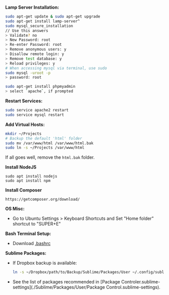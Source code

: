 **Lamp Server Installation:**
  ```bash
  sudo apt-get update & sudo apt-get upgrade
  sudo apt-get install lamp-server^
  sudo mysql_secure_installation
  // Use this answers
  > Validate? no
  > New Password: root
  > Re-enter Password: root
  > Remove anonymous users: y
  > Disallow remote login: y
  > Remove test database: y
  > Reload privileges: y
  # When accessing mysql via terminal, use sudo
  sudo mysql -uroot -p
  > password: root
  ```

  ```bash
  sudo apt-get install phpmyadmin
  > select `apache`, if prompted
  ```

  **Restart Services:**
  ```bash
  sudo service apache2 restart
  sudo service mysql restart
  ```

  **Add Virtual Hosts:**
  ```bash
  mkdir ~/Projects
  # Backup the default 'html' folder
  sudo mv /var/www/html /var/www/html.bak
  sudo ln -s ~/Projects /var/www/html
  ```
  If all goes well, remove the `html.bak` folder.

  **Install NodeJS**
  ```
  sudo apt install nodejs
  sudo apt install npm
  ```

  **Install Composer**
  ```
  https://getcomposer.org/download/
  ```


**OS Misc:**

  - Go to Ubuntu Settings > Keyboard Shortcuts and Set "Home folder" shortcut to "SUPER+E"

**Bash Terminal Setup:**

  - Download [.bashrc](./.bashrc)

**Sublime Packages:**

  - If Dropbox backup is available:
    ```bash
    ln -s ~/Dropbox/path/to/Backup/Sublime/Packages/User ~/.config/sublime-text-3/Packages/User
    ```
  - See the list of packages recommended in [Package Controler.sublime-settings](./Sublime/Packages/User/Package Control.sublime-settings).
